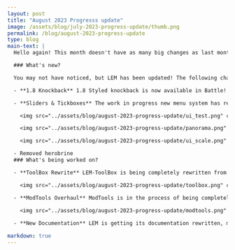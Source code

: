 ```yaml
---
layout: post
title: "August 2023 Progresss update"
image: /assets/blog/july-2023-progress-update/thumb.png
permalink: /blog/august-2023-progress-update
type: blog
main-text: | 
  Hello again! This month doesn't have as many big changes as last month, but some exciting things are being worked on!

  ### What's new?

  You may not have noticed, but LEM has been updated! The following changes are now available:

  - **1.8 Knockback** 1.8 Styled knockback is now available in Battle! By default this is enabled, however it can be disabled in Combat Options by either switching to Modern Combat or disabling it in Custom Combat.

  - **Sliders & Tickboxes** The work in progress new menu system has received some notable updates recently! New types of menu elements are now possible, allowing for more progress to be made with New Menu getting closer to a full release. We're still in the process of adding these new elements to all the places they should exist, but in most places they already exist now!

    <img src="../assets/blog/august-2023-progress-update/ui_test.png" class="pixelated">

    <img src="../assets/blog/august-2023-progress-update/panorama.png" class="pixelated">

    <img src="../assets/blog/august-2023-progress-update/ui_scale.png" class="pixelated">

  - Removed herobrine
  ### What's being worked on?

  - **ToolBox Rewrite** LEM-ToolBox is being completely rewritten from the ground up in Java, designed to avoid the problems that the original ToolBox had that caused it to eventually be unuseable. On top of this, due to it being written in Java it will now be possible to run it on more server hosts!

    <img src="../assets/blog/august-2023-progress-update/toolbox.png" class="pixelated" width="95%" height="95%">

  - **ModTools Overhaul** ModTools is in the process of being completely overhauled! Improved map editor visuals and useability, new submission process, easier installation, and more possibilities for mod creators. None of these changes are in a useable state yet, We'll make sure to make a blogpost for when its all available!
  
    <img src="../assets/blog/august-2023-progress-update/modtools.png" class="pixelated" width="90%" height="90%">

  - **New Documentation** LEM is getting its documentation rewritten, making it easier to find what you're looking for while providing better explanations to questions. You can see the current work in progress version [here!](https://docs.legacyminigames.xyz)

markdown: true
---
```

